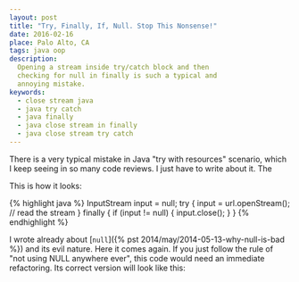 ```yaml
---
layout: post
title: "Try, Finally, If, Null. Stop This Nonsense!"
date: 2016-02-16
place: Palo Alto, CA
tags: java oop
description:
  Opening a stream inside try/catch block and then
  checking for null in finally is such a typical and
  annoying mistake.
keywords:
  - close stream java
  - java try catch
  - java finally
  - java close stream in finally
  - java close stream try catch
---
```


There is a very typical mistake in Java "try with resources" scenario,
which I keep seeing in so many code reviews. I just have to write about it.
The

<!--more-->

This is how it looks:

{% highlight java %}
InputStream input = null;
try {
  input = url.openStream();
  // read the stream
} finally {
  if (input != null) {
    input.close();
  }
}
{% endhighlight %}

I wrote already about [`null`]({% pst 2014/may/2014-05-13-why-null-is-bad %})
and its evil nature. Here it comes again. If you just follow the rule
of "not using NULL anywhere ever", this code would need an immediate
refactoring. Its correct version will look like this:
